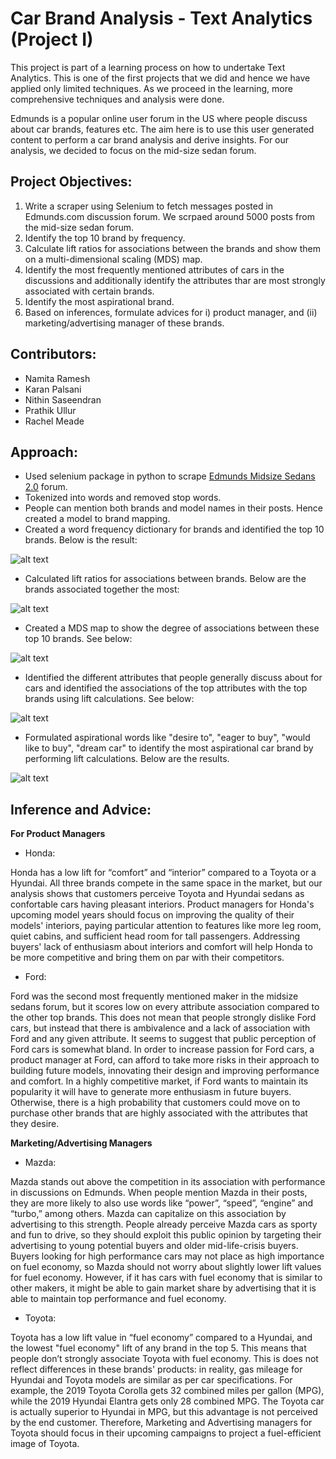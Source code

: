 # Car Brand Analysis - Text Analytics (Project I)

This project is part of a learning process on how to undertake Text Analytics. This is one of the first projects that we did and hence we have applied only limited techniques. As we proceed in the learning, more comprehensive techniques and analysis were done.

Edmunds is a popular online user forum in the US where people discuss about car brands, features etc. The aim here is to use this user generated content to perform a car brand analysis and derive insights. For our analysis, we decided to focus on the mid-size sedan forum.

## Project Objectives:
1. Write a scraper using Selenium to fetch messages posted in Edmunds.com discussion forum. We scrpaed around 5000 posts from the mid-size sedan forum.
2. Identify the top 10 brand by frequency.
3. Calculate lift ratios for associations between the brands and show them on a multi-dimensional scaling (MDS) map.
4. Identify the most frequently mentioned attributes of cars in the discussions and additionally identify the attributes thar are most strongly associated with certain brands.
5. Identify the most aspirational brand.
6. Based on inferences, formulate advices for i) product manager, and (ii) marketing/advertising manager of these brands.

## Contributors:
* Namita Ramesh
* Karan Palsani
* Nithin Saseendran
* Prathik Ullur
* Rachel Meade

## Approach:

* Used selenium package in python to scrape [Edmunds Midsize Sedans 2.0](https://forums.edmunds.com/discussion/7526/general/x/midsize-sedans-2-0/p540) forum.
* Tokenized into words and removed stop words.
* People can mention both brands and model names in their posts. Hence created a model to brand mapping.
* Created a word frequency dictionary for brands and identified the top 10 brands. Below is the result:

![alt text](https://github.com/snithin13/Car-Brand-Analysis/blob/master/Images/image_top10.JPG)

* Calculated lift ratios for associations between brands. Below are the brands associated together the most:

![alt text](https://github.com/snithin13/Car-Brand-Analysis/blob/master/Images/image_top_lift.JPG)

* Created a MDS map to show the degree of associations between these top 10 brands. See below:

![alt text](https://github.com/snithin13/Car-Brand-Analysis/blob/master/Images/mds%20map.JPG)

* Identified the different attributes that people generally discuss about for cars and identified the associations of the top attributes with the top brands using lift calculations. See below:

![alt text](https://github.com/snithin13/Car-Brand-Analysis/blob/master/Images/top_attri%20and%20brand.JPG)

* Formulated aspirational words like "desire to", "eager to buy", "would like to buy", "dream car" to identify the most aspirational car brand by performing lift calculations. Below are the results.

![alt text](https://github.com/snithin13/Car-Brand-Analysis/blob/master/Images/aspirational_brand.JPG)

## Inference and Advice:

**For Product Managers**

* Honda:

Honda has a low lift for “comfort” and “interior” compared to a Toyota or a Hyundai. 
All three brands compete in the same space in the market, but our analysis shows that customers perceive Toyota and Hyundai sedans as confortable cars having pleasant interiors. 
Product managers for Honda's upcoming model years should focus on improving the quality of their models' interiors, paying particular attention to features like more leg room, quiet cabins, and sufficient head room for tall passengers. Addressing buyers' lack of enthusiasm about interiors and comfort will help Honda to be more competitive and bring them on par with their competitors.

* Ford:

Ford was the second most frequently mentioned maker in the midsize sedans forum, but it scores low on every attribute association compared to the other top brands. This does not mean that people strongly dislike Ford cars, but instead that there is ambivalence and a lack of association with Ford and any given attribute. It seems to suggest that public perception of Ford cars is somewhat bland. 
In order to increase passion for Ford cars, a product manager at Ford, can afford to take more risks in their approach to building future models, innovating their design and improving performance and comfort. In a highly competitive market, if Ford wants to maintain its popularity it will have to generate more enthusiasm in future buyers. Otherwise, there is a high probability that customers could move on to purchase other brands that are highly associated with the attributes that they desire.

**Marketing/Advertising Managers**

* Mazda:

Mazda stands out above the competition in its association with performance in discussions on Edmunds. When people mention Mazda in their posts, they are more likely to also use words like “power”, “speed”, “engine” and “turbo,” among others. Mazda can capitalize on this association by advertising to this strength. People already perceive Mazda cars as sporty and fun to drive, so they should exploit this public opinion by targeting their advertising to young potential buyers and older mid-life-crisis buyers. 
Buyers looking for high performance cars may not place as high importance on fuel economy, so Mazda should not worry about slightly lower lift values for fuel economy. However, if it has cars with fuel economy that is similar to other makers, it might be able to gain market share by advertising that it is able to maintain top performance and fuel economy.

* Toyota:

Toyota has a low lift value in “fuel economy” compared to a Hyundai, and the lowest "fuel economy" lift of any brand in the top 5. This means that people don’t strongly associate Toyota with fuel economy. This is does not reflect differences in these brands' products: in reality, gas mileage for Hyundai and Toyota models are similar as per car specifications. For example, the 2019 Toyota Corolla gets 32 combined miles per gallon (MPG), while the 2019 Hyundai Elantra gets only 28 combined MPG. 
The Toyota car is actually superior to Hyundai in MPG, but this advantage is not perceived by the end customer. Therefore, Marketing and Advertising managers for Toyota should focus in their upcoming campaigns to project a fuel-efficient image of Toyota.
